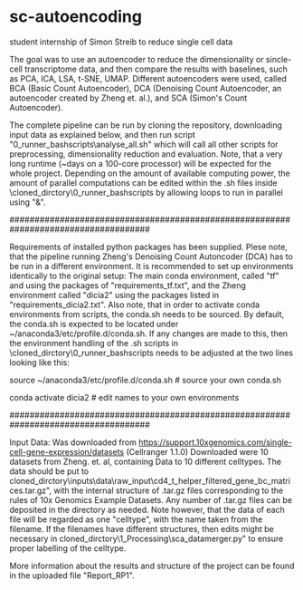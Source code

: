 # sc-autoencoding
student internship of Simon Streib to reduce single cell data

The goal was to use an autoencoder to reduce the dimensionality or sincle-cell transcriptome data, and then compare the results with baselines, such as PCA, ICA, LSA, t-SNE, UMAP. Different autoencoders were used, called BCA (Basic Count Autoencoder), DCA (Denoising Count Autoencoder, an autoencoder created by Zheng et. al.), and SCA (Simon's Count Autoencoder). 

The complete pipeline can be run by cloning the repository, downloading input data as explained below, and then run script "0_runner_bashscripts\analyse_all.sh" which will call all other scripts for preprocessing, dimensionality reduction and evaluation. Note, that a very long runtime (~days on a 100-core processor) will be expected for the whole project. Depending on the amount of available computing power, the amount of parallel computations can be edited within the .sh files inside \cloned_dirctory\0_runner_bashscripts by allowing loops to run in parallel using "&". 


####################################################################################



Requirements of installed python packages has been supplied. Plese note, that the pipeline running Zheng's Denoising Count Autoncoder (DCA) has to be run in a different environment. It is recommended to set up environments identically to the original setup: The main conda environment, called "tf" and using the packages of "requirements_tf.txt", and the Zheng environment called "dicia2" using the packages listed in "requirements_dicia2.txt". Also note, that in order to activate conda environments from scripts, the conda.sh needs to be sourced. By default, the conda.sh is expected to be located under ~/anaconda3/etc/profile.d/conda.sh.
If any changes are made to this, then the environment handling of the .sh scripts in \cloned_dirctory\0_runner_bashscripts needs to be adjusted at the two lines looking like this:

source ~/anaconda3/etc/profile.d/conda.sh   # source your own conda.sh 

conda activate dicia2                       # edit names to your own environments

####################################################################################



Input Data:
Was downloaded from https://support.10xgenomics.com/single-cell-gene-expression/datasets (Cellranger 1.1.0)
Downloaded were 10 datasets from Zheng. et. al, containing Data to 10 different celltypes. The data should be put to cloned_dirctory\inputs\data\raw_input\cd4_t_helper_filtered_gene_bc_matrices.tar.gz", with the internal structure of .tar.gz files corresponding to the rules of 10x Genomics Example Datasets. Any number of .tar.gz files can be deposited in the directory as needed. Note however, that the data of each file will be regarded as one "celltype", with the name taken from the filename. If the filenames have different structures, then edits might be necessary in cloned_dirctory\1_Processing\sca_datamerger.py" to ensure proper labelling of the celltype.

More information about the results and structure of the project can be found in the uploaded file "Report_RP1".
